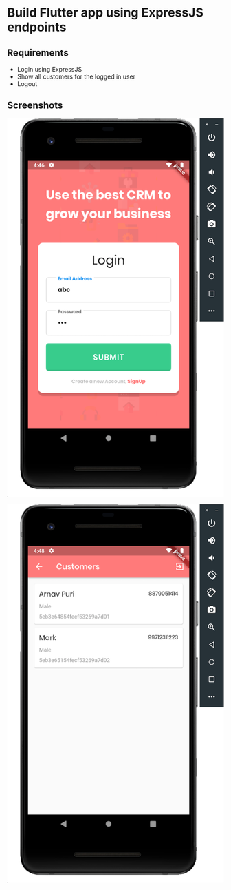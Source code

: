 # Build Flutter app using ExpressJS endpoints
## Requirements
- Login using ExpressJS
- Show all customers for the logged in user
- Logout

## Screenshots

![](./screenshots/CRMFlutterLoginScreen.png)

![](./screenshots/CRMCustomersListScreen.png)
